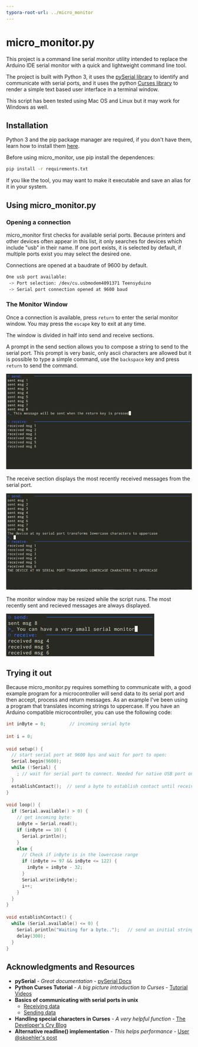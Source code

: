 ```yaml
---
typora-root-url: ../micro_monitor
---
```


# micro_monitor.py

This project is a command line serial monitor utility intended to replace the Arduino IDE serial monitor with a quick and lightweight command line tool.

The project is built with Python 3, it uses the [pySerial library](https://github.com/pyserial/) to identify and communicate with serial ports, and it uses the python [Curses library](https://docs.python.org/3/library/curses.html#module-curses) to render a simple text based user interface in a terminal window.

This script has been tested using Mac OS and Linux but it may work for Windows as well.

## Installation

Python 3 and the pip package manager are required, if you don't have them, learn how to install them [here](https://docs.python-guide.org/starting/installation/).

Before using micro_monitor, use pip install the dependences:

```bash
pip install -r requirements.txt
```

If you like the tool, you may want to make it executable and save an alias for it in your system.

## Using micro_monitor.py

### Opening a connection

micro_monitor first checks for available serial ports. Because printers and other devices often appear in this list, it only searches for devices which include "usb" in their name. If one port exists, it is selected by default, if multiple ports exist you may select the desired one.

Connections are opened at a baudrate of 9600 by default.

```bash
One usb port available:
 -> Port selection: /dev/cu.usbmodem4091371 Teensyduino
 -> Serial port connection opened at 9600 baud
```

### The Monitor Window

Once a connection is available, press `return` to enter the serial monitor window. You may press the `escape` key to exit at any time.

The window is divided in half into send and receive sections.

A prompt in the send section allows you to compose a string to send to the serial port. This prompt is very basic, only ascii characters are allowed but it is possible to type a simple command, use the `backspace` key and press `return` to send the command. 

![micro_monitor_1](img/micro_monitor_1.png)

The receive section displays the most recently received messages from the serial port.

![micro_monitor_2](img/micro_monitor_2.png)

The monitor window may be resized while the script runs. The most recently sent and recieved messages are always displayed.

![micro_monitor_small](img/micro_monitor_small.png)



## Trying it out

Because micro_monitor.py requires something to communicate with, a good example program for a microcontroller will send data to its serial port and then accept, process and return messages. As an example I've been using a program that translates incoming strings to uppercase. If you have an Arduino compatible microcontroller, you can use the following code:

```cpp
int inByte = 0;         // incoming serial byte

int i = 0;

void setup() {
  // start serial port at 9600 bps and wait for port to open:
  Serial.begin(9600);
  while (!Serial) {
    ; // wait for serial port to connect. Needed for native USB port only
  }
  establishContact();  // send a byte to establish contact until receiver responds
}

void loop() {
  if (Serial.available() > 0) {
    // get incoming byte:
    inByte = Serial.read();
    if (inByte == 10) {
      Serial.println();
    }
    else {
      // Check if inByte is in the lowercase range
      if (inByte >= 97 && inByte <= 122) {
        inByte = inByte - 32;
      }
      Serial.write(inByte);
      i++;
    }
  }
}

void establishContact() {
  while (Serial.available() <= 0) {
    Serial.println("Waiting for a byte..");   // send an initial string
    delay(300);
  }
}
```


## Acknowledgments and Resources

* **pySerial**  - *Great documentation* - [pySerial Docs](https://pythonhosted.org/pyserial/)
* **Python Curses Tutorial** - *A big picture introduction to Curses* - [Tutorial Videos](https://www.youtube.com/channel/UCXCA0fPu6uPjWv9p4uUrpEQ)
* **Basics of communicating with serial ports in unix**
  * [Receiving data](https://arduino.stackexchange.com/questions/19002/use-unix-terminal-instead-of-the-monitor-on-arduino-ide)
  * [Sending data](https://stackoverflow.com/questions/32018993/how-can-i-send-a-byte-array-to-a-serial-port-using-python)
* **Handling special characters in Curses** - *A very helpful function* - [The Developer's Cry Blog](http://devcry.heiho.net/html/2016/20160228-curses-practices.html)
* **Alternative readline() implementation** - *This helps performance* - [User @skoehler's post](https://github.com/pyserial/pyserial/issues/216)